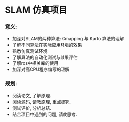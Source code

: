 # SLAM 仿真项目
### 意义: 
- 加深对SLAM的两种算法: Gmapping 与 Karto 算法的理解
- 了解不同算法在实际应用环境的效果
- 熟悉仿真测试环境
- 了解算法的自动化测试与效果评估
- 了解ros中相关库的使用
- 加深对高CPU程序编写的理解
### 规划:
- 阅读论文, 了解原理.
- 阅读源码, 请教原理, 重点研究.
- 测试评价, 分析总结.
- 结合项目中遇到的问题, 请教思考.

